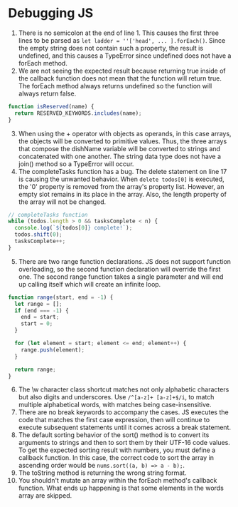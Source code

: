 # Debugging JS

1. There is no semicolon at the end of line 1. This causes the first three lines to be parsed as `let ladder = ''['head', ... ].forEach()`. Since the empty string does not contain such a property, the result is undefined, and this causes a TypeError since undefined does not have a forEach method.
2. We are not seeing the expected result because returning true inside of the callback function does not mean that the function will return true. The forEach method always returns undefined so the function will always return false.

```javascript
function isReserved(name) {
  return RESERVED_KEYWORDS.includes(name);
}
```

3. When using the + operator with objects as operands, in this case arrays, the objects will be converted to primitive values. Thus, the three arrays that compose the dishName variable will be converted to strings and concatenated with one another. The string data type does not have a join() method so a TypeError will occur.
4. The completeTasks function has a bug. The delete statement on line 17 is causing the unwanted behavior. When `delete todos[0]` is executed, the '0' property is removed from the array's property list. However, an empty slot remains in its place in the array. Also, the length property of the array will not be changed.

```javascript
// completeTasks function
while (todos.length > 0 && tasksComplete < n) {
  console.log(`${todos[0]} complete!`);
  todos.shift(0);
  tasksComplete++;
}
```

5. There are two range function declarations. JS does not support function overloading, so the second function declaration will override the first one. The second range function takes a single parameter and will end up calling itself which will create an infinite loop.

```javascript
function range(start, end = -1) {
  let range = [];
  if (end === -1) {
    end = start;
    start = 0;
  }

  for (let element = start; element <= end; element++) {
    range.push(element);
  }

  return range;
}
```

6. The \w character class shortcut matches not only alphabetic characters but also digits and underscores. Use `/^[a-z]+ [a-z]+$/i`, to match multiple alphabetical words, with matches being case-insensitive.
7. There are no break keywords to accompany the cases. JS executes the code that matches the first case expression, then will continue to execute subsequent statements until it comes across a break statement.
8. The default sorting behavior of the sort() method is to convert its arguments to strings and then to sort them by their UTF-16 code values. To get the expected sorting result with numbers, you must define a callback function. In this case, the correct code to sort the array in ascending order would be `nums.sort((a, b) => a - b);`.
9. The toString method is returning the wrong string format.
10. You shouldn't mutate an array within the forEach method's callback function. What ends up happening is that some elements in the words array are skipped.
